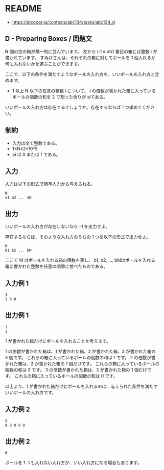 # README
- <https://atcoder.jp/contests/abc134/tasks/abc134_d>
## D - Preparing Boxes / 問題文
N 個の空の箱が横一列に並んでいます。
左から i  (1≤i≤N) 番目の箱には整数 i が書かれています。
すぬけさんは、それぞれの箱に対してボールを 1 個入れるか何も入れないかを選ぶことができます。

ここで、以下の条件を満たすようなボールの入れ方を、いいボールの入れ方と定めます。

- 1 以上 N 以下の任意の整数 i について、
  i の倍数が書かれた箱に入っているボールの個数の和を 2 で割った余りが ai​ である。

いいボールの入れ方は存在するでしょうか。存在するならば 1 つ求めてください。
## 制約
- 入力は全て整数である。
- 1≤N≤2×10^5
- ai​ は 0 または 1 である。
## 入力
入力は以下の形式で標準入力から与えられる。

```
N
a1​ a2​ ... aN
```
## 出力
いいボールの入れ方が存在しないなら -1 を出力せよ。

存在するならば、そのような入れ方のうちの 1 つを以下の形式で出力せよ。

```
M
b1​ b2​ ... bM
```

ここで M はボールを入れる箱の個数を表し、
b1​, b2​, ..., bM​ はボールを入れる箱に書かれた整数を任意の順番に並べたものである。
## 入力例 1
```
3
1 0 0
```
## 出力例 1
```
1
1
```

1 が書かれた箱だけにボールを入れることを考えます。

1 の倍数が書かれた箱は、1 が書かれた箱、2 が書かれた箱、3 が書かれた箱の 3 個です。
これらの箱に入っているボールの個数の和は 1 です。
2 の倍数が書かれた箱は、2 が書かれた箱の 1 個だけです。
これらの箱に入っているボールの個数の和は 0 です。
3 の倍数が書かれた箱は、3 が書かれた箱の 1 個だけです。
これらの箱に入っているボールの個数の和は 0 です。

以上より、1 が書かれた箱だけにボールを入れるのは、与えられた条件を満たすいいボールの入れ方です。
## 入力例 2
```
5
0 0 0 0 0
```
## 出力例 2
```
0
```

ボールを 1 つも入れない入れ方が、いい入れ方になる場合もあります。
